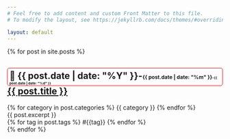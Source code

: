 ```yaml
---
# Feel free to add content and custom Front Matter to this file.
# To modify the layout, see https://jekyllrb.com/docs/themes/#overriding-theme-defaults

layout: default
---
```

<div class="posts">
{% for post in site.posts %}
    <article class="post">
      <h1><a href="{{ site.baseurl }}{{ post.url }}">
      <span style="float:right; border:1px solid red;border-radius: 5px;padding:0.25em 0.2em 0em 0.2em;">📅 <b>{{ post.date | date: "%Y" }}</b>-<span style="font-size:12px;">{{ post.date | date: "%m" }}</span><span style="font-size:8px;">-{{ post.date | date: "%d" }}</span></span>
      {{ post.title }}</a></h1>
      {% for category in post.categories %} <span class="category"> {{ category }}</span> {% endfor %}
      <div class="entry">{{ post.excerpt }}</div>
      {% for tag in post.tags %} <span class="tag">#{{tag}}</span> {% endfor %}
    </article>
    {% endfor %}
</div>
